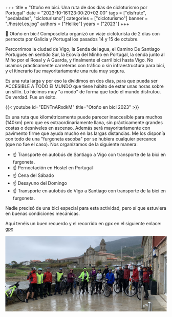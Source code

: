 +++
title = "Otoño en bici. Una ruta de dos días de cicloturismo por Portugal"
date = "2023-10-16T23:00:20+02:00"
tags = ["disfrute", "pedaladas", "cicloturismo"]
categories = ["cicloturismo"]
banner = "./hostel.es.jpg"
authors = ["Helike"]
years = ["2023"]
+++

🍁 Otoño en bici! Composcleta organizó un viaje cicloturista de 2 días con pernocta por Galicia y Portugal los pasados 14 y 15 de octubre.

Percorrimos la ciudad de Vigo, la Senda del agua, el Camino De Santiago Portugués en sentido Sur, la Ecovía del Minho en Portugal, la senda junto al Miño por el Rosal y A Guarda, y finalmente el carril bici hasta Vigo. No usamos prácticamente carreteras con tráfico o sin infraestructura para bici, y el itinerario fue mayoritariamente una ruta muy segura.

Es una ruta larga y por eso la dividimos en dos días, para que pueda ser ACCESIBLE A TODO El MUNDO que tiene hábito de estar unas horas sobre un sillín. Lo hicimos muy "a modo" de forma que todo el mundo disfrutou. De verdad. Fue un éxito.

{{< youtube id="EENTnARxdkM" title="Otoño en bici 2023" >}}

Es una ruta que kilométricamente puede parecer inaccesible para muchos (140km) pero que es extraordinariamente llana, sin prácticamente grandes costas o desniveles en ascenso. Además será mayoritariamente con pavimento firme que ayuda mucho en las largas distancias.
Me los disponía con todo de una "furgoneta escoba" por se hubiera cualquier percance (que no fue el caso). Nos organizamos de la siguiente manera:

- ☝️ Transporte en autobús de Santiago a Vigo con transporte de la bici en furgoneta.
- ☝️ Pernoctación en Hostel en Portugal
- ☝️ Cena del Sábado
- ☝️ Desayuno del Domingo
- ☝️ Transporte en autobús de Vigo a Santiago con transporte de la bici en furgoneta.

Nadie precisó de una bici especial para esta actividad, pero sí que estuviera en buenas condiciones mecánicas.

Aquí tenéis un buen recuerdo y el recorrido en gpx en el siguiente enlace: [gpx](gpx/Ciclotouring-Vuelta-al-Valle-VIgo-Portugal.gpx)

![Otoño en bici](outono-en-bici-2023.jpg)
